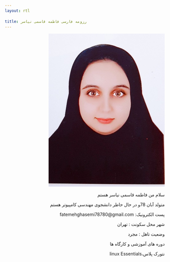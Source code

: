 ```yaml
---
layout: rtl

title: رزومه فارسی فاطمه قاسمی نیاسر 
---
```



<div dir="rtl">
<img src="pic.jpeg">

<p>سلام من فاطمه قاسمی نیاسر هستم</p>
<p>متولد آبان 78و در حال حاظر دانشجوی مهندسی کامپیوتر هستم</p>

<p>پست الکترونیک: fatemehghasemi78780@gmail.com</p>

<p>شهر محل سکونت : تهران</p>

<p>وضعیت تاهل : مجرد</p> 
<p>دوره های آموزشی و کارگاه ها</p>
<p>نتورک پلاس،linux Essentials</p>
</div>

